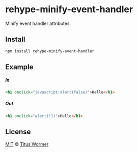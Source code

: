 <!--This file is generated by `build-packages.js`-->

# rehype-minify-event-handler

Minify event handler attributes.

## Install

```sh
npm install rehype-minify-event-handler
```

## Example

##### In

```html
<h1 onclick="javascript:alert(false)">Hello</h1>
```

##### Out

```html
<h1 onclick="alert(!1)">Hello</h1>
```

## License

[MIT](https://github.com/rehypejs/rehype-minify/blob/master/license) © [Titus Wormer](http://wooorm.com)
